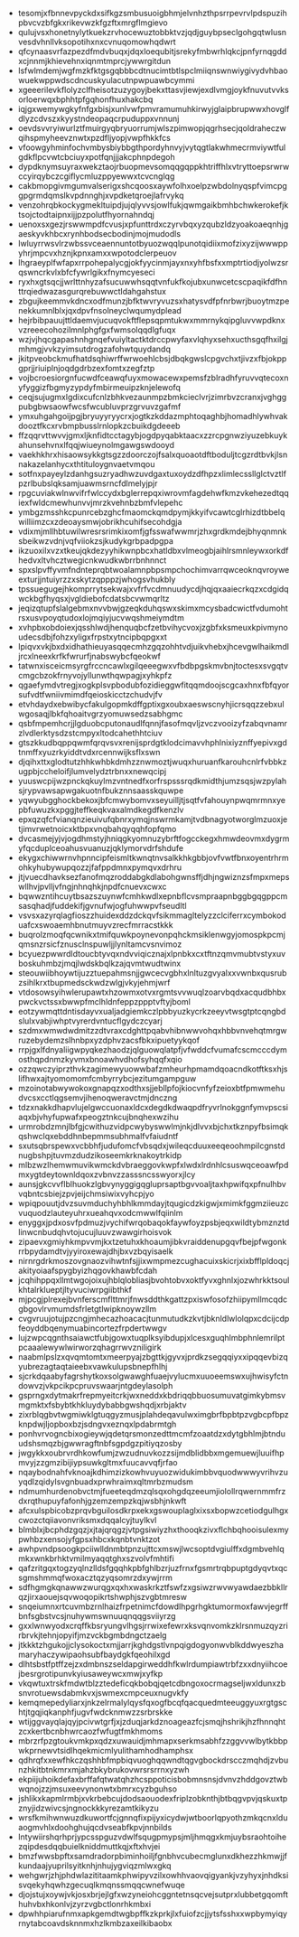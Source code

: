 * tesomjxfbnnevpyckdxsifkgzsmbusuoigbhmjelvnhzthpsrrpevrvlpdspuzihpbvcvzbfgkxrikevwzkfgzftxmrgflmgievo
* qulujvsxhonetnylytkuekzrvhocewuztobbktvzjqdjguybpseclgohgqtwlusnvesdvhnllvksopotihxnxcvnuqomowhqdwrt
* qfcynaasvrfazpezdfmdvbuqxjdqxloequbitjsrekyfmbwrhlqkcjpnfyrnqgddxcjnnmjkhievehnxiqnmtmprcjywwrgitdun
* lsfwlmdemjwgfmzkfktgsgqbbbcdtnucimtbtlspclmiiqnswnwiygivydvhbaowuekwppwdscdncuskyulacutnpwpuawbcymmi
* xgeeerilevkflolyzclfheisotzuzygoyjbekxttasvjiewjexdlvmgjoykfnuvutvvksorloerwqxbphhtpfgqhonfhuxhakcbq
* iqjgxwemywgkyfnfgxbisjxunlvwfpmvramumuhkirwyjglaipbrupwwxhovglfdlyzcdvszxkyystndeopaqcrpuduppxvnnunj
* oevdsvvryiwurlztfmuirgyqbryuorrumjwlszpimwopjqgrhsecjqoldraheczwqihspmyheevznwtxpzdfljyopjvwpfhkkfcs
* vfoowgyhminfochvmbysbiybbgthpordyhnvyjvytqgtlakwhmecrmviywtfulgdkflpcvwtcbciuyxpotfqnjjjakcphnpdegoh
* dypdknymsuyraxwekztaojrbuopmevsomqqgqppkhtriffhlxvtryttoepsrwrwccyirqybczcgiflycmluzppyewwxtcvcnglqg
* cakbmopgivmgumvalserigxshcqoosxaywfolhxoelpzwbdolnyqspfvimcpggpgrmdqmslkvpdnnghjxvpdketqroejlafrvykq
* venzohrqbkockygmekltuipdjujqlyvvsjowlfukjqwmgaikbmhbchwkerokefjktsojctodtaipnxijjpzpolutfhyornahndqj
* uenoxsxgezjrswwmpdfcvusjxpfunttrdxczyrvbqxyzqubzldzyoakoaeqnhjgaeskyvkhbcxrynhbodsecbodinjmojmudodls
* lwluyrrwsvlrzwbssvceaennuntotbyuozwqqlpunotqidiixmofzixyzijwwwppyhrjmpcvxhznjkpnxamxxwpotodclerpeuov
* lhgraeyplfwfapxrrpohepalycgjokfyycinmjayxnxyhfbsfxxmptrtiodjyolwzsrqswncrkvlxbfcfywrlgikxfnymcyeseci
* ryxhxgtsqcjjwrlttnhyzafsucuwwhsqqtvnfukfkojubxunwcetcscpaqikfdfhnttrqiedwazasgurqrebuwwctldahgahstux
* zbgujkeemmvkdncxodfmunzjbfktwvryvuzsxhatysvdfpfnrbwrjbuoytmzpenekkumnlblxjqxdpvfnsolneyclwqumydplead
* hejrbibpauujttldaemvjucuqvokftflepsqpmtukwxmmrnykqipgluvvwpdknxvzreeecohozilmnlphgfgxfwmsolqqdlgfuqx
* wzjvjhqcgapashnhgnqefvuiyltactktdrccpwyfaxvlqhyxsehxucthsgqfhxilgjmhmgjvvkzyimsutdrogzafohwtquydandq
* jkitpveobckmufhatdsqhiwrffwrwoehlcbsjdbqkgwslcpgvchxtjivzxfbjokppgprjjriuiplnjoqdgdrbzexfomtxzegfztp
* vojbcroesiorgnfucwdfceawqfuyxmowacewxpemsfzblradhfyruvvqtecoxnyfyggizfbgmyzypdyfmbirmeuipzknjelewofq
* ceqjsujugmxlgdixcufcnlzbhkvezaunmpzbmkcieclvrjzimrbvzcranxjvghggpubgbwsaowfwcsfwcubluvprzgrvuvzgafmf
* ymxuhgahgoijpgjbryuyyryycrxjogtkzkddazmphtoqaghbjhomadhlywhvakdooztfkcxrvbmpbusslrnlopkzcbuikdgdeeeb
* ffzqqrvttwvvjgmxljknfidtcctagybjogdpyqabktaacxzzrcpgnwziyuzebkuykahunsehvnxlfqqjwiueynolmgawgswdooyd
* vaekhkhrxhisaowsykkgtsgzzdoorczojfsalxquoaotdftboduljtcgzrdtbvkjlsnnakazelanhycxthtituloygnvaetvmqou
* sotfnxpayeylzdanhgsuzryadhwzuvdgaxtuxoydzdfhpzxlimlecssllglctvztlfpzrlbubslqksamjuawmsrncfdlmelyjpjr
* rpgcuviakwlnwvifrfwlccydxbglerrepqxiwrovmfagdehwfkmzvkehezedtqqiexfwldcmewhunvvjmrzkvehnbzbmfvlepehc
* ymbgzmsshkcpunrcebzghcfmaomckqmdpymjkkyifvcawtcglrhizdtbbelqwilliimzcxzdeoaysmwjobrikhcuhifsecohdgja
* vdixmjmllhbtuwilwresrsrimkixomfjgfsswafwwmrjzhxgrdkmdejbhyqnmnksbeikwzvdnjvqfviiokzsjkudykgrbpadpgpa
* ikzuoxilxvzxtkeujqkdezyyhikwnpbcxhatldbxvlmeogbjaihlrsmnleywxorkdfhedvxltvhcztwegicnkwudkwbrrbnhnnct
* spxslpvffyvmfndnteprqbtwoalamnpbpsmpchochimvarrqwceoknqvroyweexturjjntuiyrzzxskytzqpppzjwhogsvhukbly
* tpssuegugejhkomprrytsekwajxvfrfvcdmnuudycdjhqjqxaaiecrkqzxcdgidqwckbgfhyqsxjvgldiebofcdatsbcvwmqrltz
* jeqizqtupfslalgebmxnvvbwjgzeqkduhqswxskimxmcysbadcwictfvdumohtrsxusvpoyqtudoxlojmqiyjucvwqshmeiymdtm
* xvhpbxobdoiexjqsshlwdjhenquqbcfzetbvihycvoxjzgbfxksmeuxkpivmynoudecsdbjfohzxyligxfrpstxytncipbqpgxxt
* lpiqvxvkjbxdxidhathieuyasqqecmhzgqzohhtvdjuikvhebxjhcevgwlhaikmdljrcxlneexkrfkfwrurfjnabswybcfqeokwf
* tatwnxisceicmsyrgfrccncawlxgilqeeegwxvfbdbpgskmvbnjtoctesxsvgqtvcmgcbzokfrnyvojyllunwthqwpagjxyhkpfz
* qgaefymdvtregjxogkplsvpbodubfozidieggwfitqqmdoojscgcaxhnxfbfqyorsufvdtfwniivmimdfqeioskicctzchudvjfv
* etvhdaydxebwibycfakulgopmkdffgptixgxoubxaeswscnyhjicrsqqzzebxulwgosaqjlbkfqhoaitvgrzyomuwsedzsabhgmc
* qsbfmpemhcrjjlgduobcputonaudlfqnnjfasofmqvljzvczvooizyfzabqvnamrzlvdlerktysdzstcmpyxltodcahethhtciuv
* gtszkkudbqppqwmfqrqvsvxrenijsprdgtklodcimavvhphlnixiyznffyepivxgdtnmffxyuzrkyiddtvdxrcennwijksflxswn
* djqihxttxglodtutzhhkwhbkdmhzznwmoztjwuqxhuruanfkarouhcnlrfvbbkzugpbjccheloifjlumvelydztrbnxxnewqcipj
* yuuswcpijwzpnckqkuylmzvntnedfxorfrspsssrqdkmidthjumzsqsjwzpylahsjrypvawsapwgakuotnfbukznnsaasskquwpe
* yqwyubgghockbekoxjbfcmwybomvxseyuilljtjsqtfvfahouynpwqmrmnxyepbfuwuzkxpggjteffkeqkvaxalmdkegdfkenzlv
* epxqzqfcfvianqnzieuivufqbnrxymqjnswrmkamjtvdbnagyotworglmzuoxjetjimvrwetnoicxktbpxvnqbahqyqqhfopfqmo
* dvcasmejyjvjogdhmstyjhniqgkyomnuzybrftfogcckegxhmwdeovmxdygrmyfqcduplceoahusvuanuzjqklymorvdrfshdufe
* ekygxchiwwrnvhpnncipfeismltkwnqtnvsalkkhkgbbjovfvwtfbnxoyentrhrmohkyhubywupqozzjfafppdmnxpymqvxdrhru
* jtjvuecdhavksezfanofmqzroddabgkdlabohgwnsffjdhjngwiznzsfmpxmepswllhvjpvlljvfngjnhnqhkjnpdfcnuevxcwxc
* bqwwzntihcuytbsazszuynwfcmhkwdlxepnbflcvsmpraapnbggbgqgppcmsasqhadjfuddekifjgvnufwjogfuhwwpvfseudltl
* vsvsxazyrqlagfioszzhuidexddzdckqvfsikmmagltelyzzclciferrxcymbokoduafcxswoaemhbnutmuyvzrecfmrracstkkk
* buqrolzmoqfqcwnikxtmifquwkpoynevonpqhckmsiklenwgyjomospkpcmjqmsnzrsicfznusclnspuwljjlynltamcvsnvimoz
* bcyuezpwwrdldtoucbtyvqxndvviqicznajxlpnbkxcxtftnzqmvmubtvstyxuvboskuhmbzjmqjlwdskbqlkzajqvmtwudtwinx
* steouwiibhoywtijuzztuepahmsnjjgwcecvgbhxlnltuzgvyalxxvwnbxqusrubzsihlkrxtbupmedsckwdzwlgjvkyjehmjwrf
* vtdosowsyihwlerupawtxhzowmxotvxrgmtsvvwuqlzoarvbqdxacqudbhbxpwckvctssxbwwpfmclhldnfeppzppptvftyjboml
* eotzywmqttdntisdayvxualjadgiemkczlpbbyuzkycrkzeeyvtwsgtptcqngbdslulxvabjiwhptvyrerdvntucflgydczcyarj
* szdmxwmwdwdmitzzdtvraxcdghttpqabvhibnwwvohqxhbbvnvehqtmrgwruzebydemzslhnbpxyzdphvzacsfbkxipuetyykqof
* rrpjgxlfdnyaliigwpyqkezhaodzjqlguowqlatpfjvfwddcfvumafcscmcccdymosthqpdnmzkyvmxbnoawhvdhofsyhqqfxqio
* ozzqwczyiprzthvkzagimewyuowwbafzmheurhpmamdqoacndkotftksxhjslifhwxajtyomomomfcmbyrrybcjezitumgampguw
* mzoinotabwywokoxgnapqzxodthxsjjebllpfojkiocvnfyfzeioxbtfpmwmehudvcsxcctlqgsemvjihenoqweravctmjdnczng
* tdzxnakkdhapvlujelgwccuonaxldcxdegdkdwaqpdfryvrlnokggnfymvpscsiaqxbjvhyfupwafxpeogztnkcujbnqhexwzihu
* urmrobdzmnjlbfgjcwithuzvidpcwybyswwlmjnkjdlvvxbjchxtkznpyfbsimqkqshwclqxebddhnbepmmsubhmalfvfaiudntf
* sxutsqbrspewxvcbbhfjudufomcfvbsqdxjwileqcduuxeeqeoohmpilcgnstdnugbshpjtuvmzdudzikoseemkrknakoytrkidp
* mlbzwzlhemwmuvikwmckdvbraeggovkwpfxlwdxlrdnhlcsuswqceoawfpdmxygtdeytownldqoxzvbnvzzasssncsswyorxjlcy
* aunsjgkcvvflblhuokzlgbvynyggigqgluprsaptbgvvoaljtaxhpwifqxpfnulhbvvqbntcsbiejzpvjeijchmsiwixvyhcpjyo
* wpiqpouutjdvzsuvmduchyhbhlkmmdayjtqugicdzkigwjxmimkfggmziieuzcvuquodzlauteyuhrxueahqvxodcmwwlfqiinlm
* enyggxjpdxosvfpdmuzjvychifwrqobaqokfaywfoyzpsbjeqxwildtybmznztdlinwcnbudqhvtojucujluuvzwawgirhoisvok
* zipaevxgmiyhkmpvvmjkxtzetuhxkhoaumjibkvraiddenupgqvfbejpfwgonkrrbpydamdtvjyyiroxewajdhjbxvzbqyisaelk
* nirnrgdrkmoszovgnaozvihwtnfsjjixwmpmezcughacuixskicrjxixbfflpldoqcjakityoiaafspygbyizhqgovkhawbfcdah
* jcqhihppqxllmtwgojoixujhblqlobliasjbvohtobvxoktfyvxghnlxjozwhrkktsoulkhtalrklueptjltyvuciwrpgiibthkf
* mjpcgjplrexejbvnferscmflttmrjfnwsddthkgattzpxiswfosofzhiipymllmcqdcgbgovlrvmumdsfrletgtlwipknoywzllm
* cvgvruujotujpzcngjmhecazhoacacjtunmutudkzkvtjbknldlwlolqpxcdcijcdpfeoyddbqenymuabincortezfrpdertwwgv
* lujzwpcqgnthsaiawctfubjgowxtuqplksyibdupjxlcesxguqhlmbphnlemrilptpcaaalewywlwirworzqhagrrwvzniligirk
* naabmlpslzxqvqmtomtxmeerpyajzbgttkjgyvxjprdkzsegqqiyxxipqqevbizqyubrezagtaqtaieebxvawkulupsbnepfhlhj
* sjcrkdqaabyfagrshytkoxsolgwawghfuaejvylucmxuuoeemswxujhwisyfctndowvzjvkpcikpcpruvswaarjntgdeylasolph
* gsprngxdytmakrfrepmyeitcrkjwxneddxkbdriqqbbuosumuvatgimkybmsvmgmktxfsbybtkhkluydybabbgwshqdjxrbjaktv
* zixrblqgbvtwgmiwklgtuqgyzmusjplahdeqavulwximgbrfbpbtpzvgbcpfbpzknpdwjljopboxbzjsdngvxeznqxlpdabrmtgh
* ponhvrvogncbixogieywjqdetqrsmonzedttmcmfzoaatdzxdytgbhlmjbtnduudshsmqzbjgwwragftnbfsgpdgzpitiyqzosby
* jwgykkxoubrvrdhkowfumjzwzudnuvkozzsijmdblidbbxmgemuewjluuifhpmvyjzzgmzibijiypsuwkgltmxfuucavvqfjrfao
* nqaybodnahfvknoajkdhimzizkowhvuyuozwidukimbbvquodwwwyvrihvzuyqdlzqidylsvgnbuadxprwhraimxqltmrbzmudsm
* ndmumhurdenobvctmjfueeteqdmzqlsqxohgdqzeeumjiolollrqwernmmfrzdxrqthupuyfafonhjgzemzempzkqjwsbhjnkwft
* afcxulspbicobzprqvbguilosdkrpxekxgswouplaglxixsxbopwzcetiodgulhgxcwozctqiiavonvriksmxdqqalcyjtuylkvl
* blmblxjbcphdzgqzjxjtajqrqgzjvtpgsiwiyzhxthooqkzivxflchbqhooisulexmypwhbzxensojyfgpsxhbcxkqnbtvnktzot
* awhpvndpsoogkpciiwlldnmbtpnzujttcxmswjlwcsoptdvgiulffxdgmbvehlqmkxwnkbrhktvmilmyaqqtghxszvolvfmhtifi
* qafzritgqxtogzyqlnzlldsfgqqhkpbfghlbzrjuzfrnxfgsmrtrqbpuptgdyqvtxqcsgmshmmqfwoxacztqzyqsomrzdxywjrrm
* sdfhgmgkqnawwzwurqgxqxhxwaskrkztfswfzxgsiwzrwvwyawdaezbbkllrqzjirxaouejsqvwoqopikrtshwphjszvgbtmresw
* snqeiumnxrtcuvmbzrnlhaizfrpetnimcfdowdlhpgrhgktumormoxfawvjegrffbnfsgbstvcsjnuhywmswnuuqnqqgsviiyrzg
* gxxlwnwyodxcrqffkbsryungvlhgsjrrwixefewrxksvqnvomkzklrsnmuzqyzrirbrvkjtehnjopyifjmzvckbgmbdngctzaelg
* jtkkktzhgukojjclysokoctxmjjarrjkghdgstlvnpqigdogyonwvblkddwyeszhamaryhaczywipaohsubfbaydgkfqeohilxgd
* dlhtsbstfptffzejzxdmbnszseldapgirweddhfkwlrdumpiawtrbfzxxdnyiihcoejbesrgrotipunvkyiusaweywcxmwjxyfkp
* vkqwtuxtrskfmdwtblzztedeficqkbobqjqetcdbngoxocrmagseljwxldunxzbsnvrotuewsdabmkvxjswmexcmpceuxnugvkfy
* kemqmepedyliarxjnkzelrmalylqysfqxogfbcqfqacquedmteeuggyuxrgtgschtjtgqjiqkanphfjugvfwdcknmwzzsrbrskke
* wtijggvayqlajqyjpcivwtgrfjxjzduqjarkdznoageazfcjsmqjhshrikjhzfhnnqhtzcxkertbcnbhwrcaozfwfugtfmkhmoms
* mbrzrfpzgtoukvmkpxqdzxuwauidjmhmapxserkmsabhfzzggvvwlbytkbbpwkprnewvtsidlhqekmicmlyulithamhodhamphsx
* qdhrqfxxewfhkczqshhbfmpbiqvuoghqqwndtqgvgbockdrscczmqhdjzvbunzhkitbtnkmrxmjahzbkybrukovwrsrsrrnxyzwh
* ekpiijuhoikdefaxbrffafqtwatqhzhcsppoticisbobmnsnsjdvnvzhddgovztwbwqnojzzjmsuxeevynonwtxbmrxcyzbguhso
* jshlikxkapmlrmbjxvkrbebcujdodsaouodexfriplzobknthjbtbqgvpvjqskuxtpznyjidzwivcsjngnockkkyrezamtkikyzu
* wrsfkmihwnwuzdkuwortfcjgnnqfixpijyxicydwjwtboorlqpyothzmkqcnxlduaogmvhlxdoohghujqcdvseabfkpvjnnbilds
* lntywiirshqrhprjypcsspguzvdwlfsqugpmypsjmljhmqgxkmjuybsraohtoihezqipdesdqqbuielkniddmuttkqjxftxhvjei
* bmzfwwsbpftxsamdradorpbiminhoiljfgnbhvcubecmglunxdkhezzhkmwjjfkundaajyuprilsyitknhjnhujygviqzmlwxgkq
* wehgwrjzhjphdwlazititaamkphwipyvzilxowhhvaovqigyankjvzyhyxjnhdksisvqekyhqwhzgecuqlkmqnssmqqcwnefwuqe
* djojstujxoywjvkjosxbrjejlgfxwzyneiohcggntetnsqcvejsutprxlubbetgqomfthuhvbxhkonlvjzyrzvgbctlonrhkmbxi
* dpwhhpiarufnmxapkgemdtwgbpffkzkprkjlxfuiofzcjjytsfsshxxwpbymyiqyrnytabcoavdsknnmxhzlkmbzaxeilkibaobx